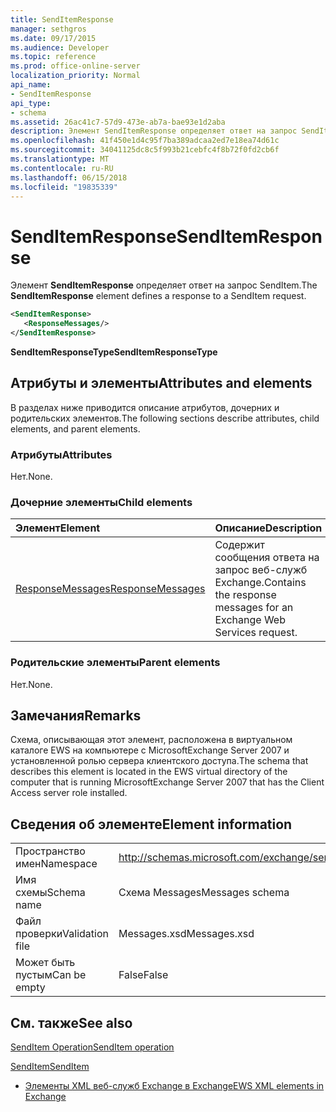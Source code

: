 ```yaml
---
title: SendItemResponse
manager: sethgros
ms.date: 09/17/2015
ms.audience: Developer
ms.topic: reference
ms.prod: office-online-server
localization_priority: Normal
api_name:
- SendItemResponse
api_type:
- schema
ms.assetid: 26ac41c7-57d9-473e-ab7a-bae93e1d2aba
description: Элемент SendItemResponse определяет ответ на запрос SendItem.
ms.openlocfilehash: 41f450e1d4c95f7ba389adcaa2ed7e18ea74d61c
ms.sourcegitcommit: 34041125dc8c5f993b21cebfc4f8b72f0fd2cb6f
ms.translationtype: MT
ms.contentlocale: ru-RU
ms.lasthandoff: 06/15/2018
ms.locfileid: "19835339"
---
```

# <a name="senditemresponse"></a><span data-ttu-id="0ad93-103">SendItemResponse</span><span class="sxs-lookup"><span data-stu-id="0ad93-103">SendItemResponse</span></span>

<span data-ttu-id="0ad93-104">Элемент **SendItemResponse** определяет ответ на запрос SendItem.</span><span class="sxs-lookup"><span data-stu-id="0ad93-104">The **SendItemResponse** element defines a response to a SendItem request.</span></span> 
  
```xml
<SendItemResponse>
   <ResponseMessages/>
</SendItemResponse>
```

 <span data-ttu-id="0ad93-105">**SendItemResponseType**</span><span class="sxs-lookup"><span data-stu-id="0ad93-105">**SendItemResponseType**</span></span>
## <a name="attributes-and-elements"></a><span data-ttu-id="0ad93-106">Атрибуты и элементы</span><span class="sxs-lookup"><span data-stu-id="0ad93-106">Attributes and elements</span></span>

<span data-ttu-id="0ad93-107">В разделах ниже приводится описание атрибутов, дочерних и родительских элементов.</span><span class="sxs-lookup"><span data-stu-id="0ad93-107">The following sections describe attributes, child elements, and parent elements.</span></span>
  
### <a name="attributes"></a><span data-ttu-id="0ad93-108">Атрибуты</span><span class="sxs-lookup"><span data-stu-id="0ad93-108">Attributes</span></span>

<span data-ttu-id="0ad93-109">Нет.</span><span class="sxs-lookup"><span data-stu-id="0ad93-109">None.</span></span>
  
### <a name="child-elements"></a><span data-ttu-id="0ad93-110">Дочерние элементы</span><span class="sxs-lookup"><span data-stu-id="0ad93-110">Child elements</span></span>

|<span data-ttu-id="0ad93-111">**Элемент**</span><span class="sxs-lookup"><span data-stu-id="0ad93-111">**Element**</span></span>|<span data-ttu-id="0ad93-112">**Описание**</span><span class="sxs-lookup"><span data-stu-id="0ad93-112">**Description**</span></span>|
|:-----|:-----|
|[<span data-ttu-id="0ad93-113">ResponseMessages</span><span class="sxs-lookup"><span data-stu-id="0ad93-113">ResponseMessages</span></span>](responsemessages.md) <br/> |<span data-ttu-id="0ad93-114">Содержит сообщения ответа на запрос веб-служб Exchange.</span><span class="sxs-lookup"><span data-stu-id="0ad93-114">Contains the response messages for an Exchange Web Services request.</span></span>  <br/> |
   
### <a name="parent-elements"></a><span data-ttu-id="0ad93-115">Родительские элементы</span><span class="sxs-lookup"><span data-stu-id="0ad93-115">Parent elements</span></span>

<span data-ttu-id="0ad93-116">Нет.</span><span class="sxs-lookup"><span data-stu-id="0ad93-116">None.</span></span>
  
## <a name="remarks"></a><span data-ttu-id="0ad93-117">Замечания</span><span class="sxs-lookup"><span data-stu-id="0ad93-117">Remarks</span></span>

<span data-ttu-id="0ad93-118">Схема, описывающая этот элемент, расположена в виртуальном каталоге EWS на компьютере с MicrosoftExchange Server 2007 и установленной ролью сервера клиентского доступа.</span><span class="sxs-lookup"><span data-stu-id="0ad93-118">The schema that describes this element is located in the EWS virtual directory of the computer that is running MicrosoftExchange Server 2007 that has the Client Access server role installed.</span></span>
  
## <a name="element-information"></a><span data-ttu-id="0ad93-119">Сведения об элементе</span><span class="sxs-lookup"><span data-stu-id="0ad93-119">Element information</span></span>

|||
|:-----|:-----|
|<span data-ttu-id="0ad93-120">Пространство имен</span><span class="sxs-lookup"><span data-stu-id="0ad93-120">Namespace</span></span>  <br/> |http://schemas.microsoft.com/exchange/services/2006/messages  <br/> |
|<span data-ttu-id="0ad93-121">Имя схемы</span><span class="sxs-lookup"><span data-stu-id="0ad93-121">Schema name</span></span>  <br/> |<span data-ttu-id="0ad93-122">Схема Messages</span><span class="sxs-lookup"><span data-stu-id="0ad93-122">Messages schema</span></span>  <br/> |
|<span data-ttu-id="0ad93-123">Файл проверки</span><span class="sxs-lookup"><span data-stu-id="0ad93-123">Validation file</span></span>  <br/> |<span data-ttu-id="0ad93-124">Messages.xsd</span><span class="sxs-lookup"><span data-stu-id="0ad93-124">Messages.xsd</span></span>  <br/> |
|<span data-ttu-id="0ad93-125">Может быть пустым</span><span class="sxs-lookup"><span data-stu-id="0ad93-125">Can be empty</span></span>  <br/> |<span data-ttu-id="0ad93-126">False</span><span class="sxs-lookup"><span data-stu-id="0ad93-126">False</span></span>  <br/> |
   
## <a name="see-also"></a><span data-ttu-id="0ad93-127">См. также</span><span class="sxs-lookup"><span data-stu-id="0ad93-127">See also</span></span>



[<span data-ttu-id="0ad93-128">SendItem Operation</span><span class="sxs-lookup"><span data-stu-id="0ad93-128">SendItem operation</span></span>](senditem-operation.md)
  
[<span data-ttu-id="0ad93-129">SendItem</span><span class="sxs-lookup"><span data-stu-id="0ad93-129">SendItem</span></span>](senditem.md)


- [<span data-ttu-id="0ad93-130">Элементы XML веб-служб Exchange в Exchange</span><span class="sxs-lookup"><span data-stu-id="0ad93-130">EWS XML elements in Exchange</span></span>](ews-xml-elements-in-exchange.md)

